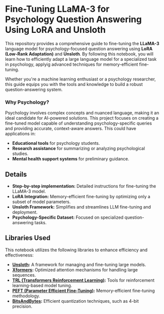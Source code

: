 # Fine-Tuning LLaMA-3 for Psychology Question Answering Using LoRA and Unsloth

This repository provides a comprehensive guide to fine-tuning the **LLaMA-3** language model for psychology-focused question answering using **LoRA (Low-Rank Adaptation)** and **Unsloth**. By following this notebook, you will learn how to efficiently adapt a large language model for a specialized task in psychology, applyig advanced techniques for memory-efficient fine-tuning.

Whether you're a machine learning enthusiast or a psychology researcher, this guide equips you with the tools and knowledge to build a robust question-answering system.

### Why Psychology?
Psychology involves complex concepts and nuanced language, making it an ideal candidate for AI-powered solutions. This project focuses on creating a fine-tuned model capable of understanding psychology-specific queries and providing accurate, context-aware answers. This could have applications in:
- **Educational tools** for psychology students.
- **Research assistance** for summarizing or analyzing psychological studies.
- **Mental health support systems** for preliminary guidance.

## Details

- **Step-by-step implementation:** Detailed instructions for fine-tuning the LLaMA-3 model.
- **LoRA Integration:** Memory-efficient fine-tuning by optimizing only a subset of model parameters.
- **Unsloth Framework:** Simplifies and streamlines LLM fine-tuning and deployment.
- **Psychology-Specific Dataset:** Focused on specialized question-answering tasks.

## Libraries Used

This notebook utilizes the following libraries to enhance efficiency and effectiveness:
- **[Unsloth](https://unsloth.ai/):** A framework for managing and fine-tuning large models.
- **[Xformers](https://github.com/facebookresearch/xformers):** Optimized attention mechanisms for handling large sequences.
- **[TRL (Transformers Reinforcement Learning)](https://huggingface.co/transformers):** Tools for reinforcement learning-based model tuning.
- **[PEFT (Parameter Efficient Fine-Tuning)](https://huggingface.co/transformers):** Memory-efficient fine-tuning methodology.
- **[BitsAndBytes](https://github.com/TimDettmers/bitsandbytes):** Efficient quantization techniques, such as 4-bit precision.
